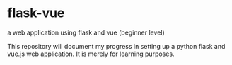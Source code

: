 # flask-vue
a web application using flask and vue (beginner level)

This repository will document my progress in setting up a python flask and vue.js web application. 
It is merely for learning purposes.
